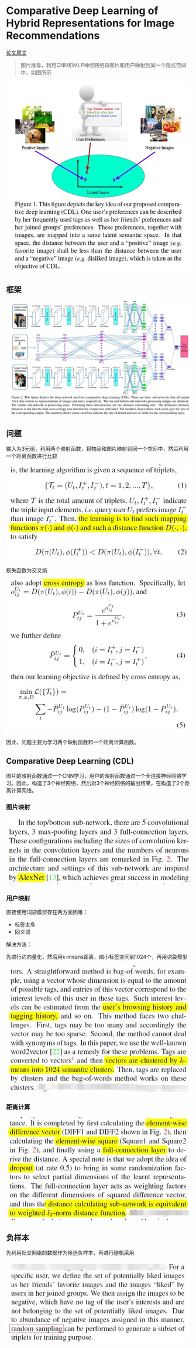 # Comparative Deep Learning of Hybrid Representations for Image Recommendations

[论文原文](https://github.com/chenboability/RecommenderSystem-Paper/blob/master/Deep%20Learning/paper/Comparative%20Deep%20Learning%20of%20Hybrid%20Representations%20for%20Image%20Recommendations..pdf)

> 图片推荐，利用CNN和MLP神经网络将图片和用户映射到同一个隐式空间中，如图所示

![](res/116.jpg)

## 框架

![](res/117.jpg)

## 问题

输入为3元组，利用两个映射函数，将物品和图片映射到同一个空间中，然后利用一个距离函数进行比较

![](res/118.jpg)

损失函数为交叉熵

![](res/119.jpg)

因此，问题主要为学习两个映射函数和一个距离计算函数。

## Comparative Deep Learning (CDL)

图片的映射函数通过一个CNN学习，用户的映射函数通过一个全连接神经网络学习。因此，构造了3个神经网络，然后对3个神经网络的输出结果，在构造了2个距离计算网络。

### 图片映射

![](res/120.jpg)

### 用户映射

直接使用词袋模型存在两方面困难：

- 标签太多
- 同义词

解决方法：

先进行词向量化，然后用k-means距离，缩小标签空间到1024个，再用词袋模型

![](res/122.jpg)

### 距离计算

![](res/121.jpg)

## 负样本

先利用社交网络的数据作为候选负样本，再进行随机采用

![](res/123.jpg)


